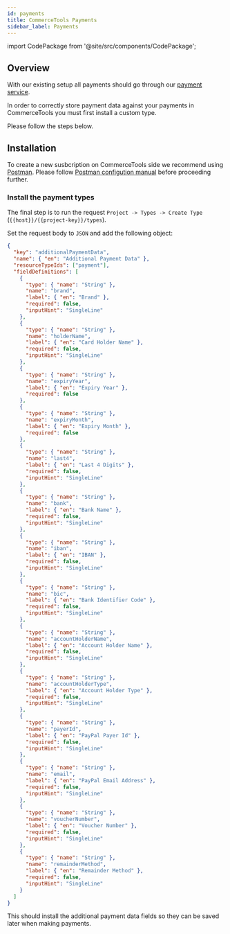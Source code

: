 ```yaml
---
id: payments
title: CommerceTools Payments
sidebar_label: Payments
---
```


import CodePackage from '@site/src/components/CodePackage';

<CodePackage name="@deity/falcon-commercetools-module" />

## Overview

With our existing setup all payments should go through our [payment service](/dpsg/docs/getting-started/overview).

In order to correctly store payment data against your payments in CommerceTools you must first install a custom type.

Please follow the steps below.

## Installation

To create a new susbcription on CommerceTools side we recommend using [Postman](https://www.postman.com/).
Please follow [Postman configution manual](postman) before proceeding further.
### Install the payment types

The final step is to run the request `Project -> Types -> Create Type` (`{{host}}/{{project-key}}/types`).

Set the request body to `JSON` and add the following object:

```json
{
  "key": "additionalPaymentData",
  "name": { "en": "Additional Payment Data" },
  "resourceTypeIds": ["payment"],
  "fieldDefinitions": [
    {
      "type": { "name": "String" },
      "name": "brand",
      "label": { "en": "Brand" },
      "required": false,
      "inputHint": "SingleLine"
    },
    {
      "type": { "name": "String" },
      "name": "holderName",
      "label": { "en": "Card Holder Name" },
      "required": false,
      "inputHint": "SingleLine"
    },
    {
      "type": { "name": "String" },
      "name": "expiryYear",
      "label": { "en": "Expiry Year" },
      "required": false
    },
    {
      "type": { "name": "String" },
      "name": "expiryMonth",
      "label": { "en": "Expiry Month" },
      "required": false
    },
    {
      "type": { "name": "String" },
      "name": "last4",
      "label": { "en": "Last 4 Digits" },
      "required": false,
      "inputHint": "SingleLine"
    },
    {
      "type": { "name": "String" },
      "name": "bank",
      "label": { "en": "Bank Name" },
      "required": false,
      "inputHint": "SingleLine"
    },
    {
      "type": { "name": "String" },
      "name": "iban",
      "label": { "en": "IBAN" },
      "required": false,
      "inputHint": "SingleLine"
    },
    {
      "type": { "name": "String" },
      "name": "bic",
      "label": { "en": "Bank Identifier Code" },
      "required": false,
      "inputHint": "SingleLine"
    },
    {
      "type": { "name": "String" },
      "name": "accountHolderName",
      "label": { "en": "Account Holder Name" },
      "required": false,
      "inputHint": "SingleLine"
    },
    {
      "type": { "name": "String" },
      "name": "accountHolderType",
      "label": { "en": "Account Holder Type" },
      "required": false,
      "inputHint": "SingleLine"
    },
    {
      "type": { "name": "String" },
      "name": "payerId",
      "label": { "en": "PayPal Payer Id" },
      "required": false,
      "inputHint": "SingleLine"
    },
    {
      "type": { "name": "String" },
      "name": "email",
      "label": { "en": "PayPal Email Address" },
      "required": false,
      "inputHint": "SingleLine"
    },
    {
      "type": { "name": "String" },
      "name": "voucherNumber",
      "label": { "en": "Voucher Number" },
      "required": false,
      "inputHint": "SingleLine"
    },
    {
      "type": { "name": "String" },
      "name": "remainderMethod",
      "label": { "en": "Remainder Method" },
      "required": false,
      "inputHint": "SingleLine"
    }
  ]
}
```

This should install the additional payment data fields so they can be saved later when making payments.
